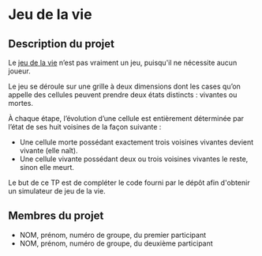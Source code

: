 # Jeu de la vie

## Description du projet 

Le [jeu de la vie](https://fr.wikipedia.org/wiki/Jeu_de_la_vie) n’est pas vraiment un jeu, puisqu'il ne nécessite aucun joueur.

Le jeu se déroule sur une grille à deux dimensions dont les cases qu’on appelle des cellules peuvent prendre deux états distincts : vivantes ou mortes.

À chaque étape, l’évolution d’une cellule est entièrement déterminée par l’état de ses huit voisines de la façon suivante :

- Une cellule morte possédant exactement trois voisines vivantes devient vivante (elle naît).
- Une cellule vivante possédant deux ou trois voisines vivantes le reste, sinon elle meurt.

Le but de ce TP est de compléter le code fourni par le dépôt afin d'obtenir un simulateur de jeu de la vie.
## Membres du projet

- NOM, prénom, numéro de groupe, du premier participant
- NOM, prénom, numéro de groupe, du deuxième participant
